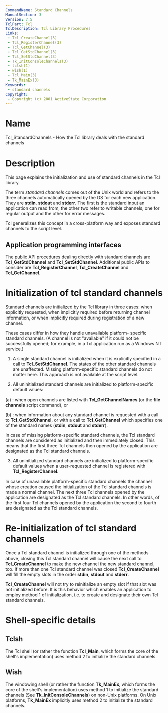 ```yaml
---
CommandName: Standard Channels
ManualSection: 3
Version: 7.5
TclPart: Tcl
TclDescription: Tcl Library Procedures
Links:
 - Tcl_CreateChannel(3)
 - Tcl_RegisterChannel(3)
 - Tcl_GetChannel(3)
 - Tcl_GetStdChannel(3)
 - Tcl_SetStdChannel(3)
 - Tk_InitConsoleChannels(3)
 - tclsh(1)
 - wish(1)
 - Tcl_Main(3)
 - Tk_MainEx(3)
Keywords:
 - standard channels
Copyright:
 - Copyright (c) 2001 ActiveState Corporation
---
```


# Name

Tcl_StandardChannels - How the Tcl library deals with the standard channels 

# Description

This page explains the initialization and use of standard channels in the Tcl library.

The term *standard channels* comes out of the Unix world and refers to the three channels automatically opened by the OS for each new application. They are **stdin**, **stdout** and **stderr**. The first is the standard input an application can read from, the other two refer to writable channels, one for regular output and the other for error messages.

Tcl generalizes this concept in a cross-platform way and exposes standard channels to the script level.

## Application programming interfaces

The public API procedures dealing directly with standard channels are **Tcl_GetStdChannel** and **Tcl_SetStdChannel**. Additional public APIs to consider are **Tcl_RegisterChannel**, **Tcl_CreateChannel** and **Tcl_GetChannel**.

# Initialization of tcl standard channels

Standard channels are initialized by the Tcl library in three cases: when explicitly requested, when implicitly required before returning channel information, or when implicitly required during registration of a new channel.

These cases differ in how they handle unavailable platform- specific standard channels.  (A channel is not "available" if it could not be successfully opened; for example, in a Tcl application run as a Windows NT service.)

1. A single standard channel is initialized when it is explicitly specified in a call to **Tcl_SetStdChannel**.  The states of the other standard channels are unaffected.
Missing platform-specific standard channels do not matter here. This approach is not available at the script level.

2. All uninitialized standard channels are initialized to platform-specific default values:

(a)
: when open channels are listed with **Tcl_GetChannelNames** (or the **file channels** script command), or

(b)
: when information about any standard channel is requested with a call to **Tcl_GetStdChannel**, or with a call to **Tcl_GetChannel** which specifies one of the standard names (**stdin**, **stdout** and **stderr**).

In case of missing platform-specific standard channels, the Tcl standard channels are considered as initialized and then immediately closed. This means that the first three Tcl channels then opened by the application are designated as the Tcl standard channels.

3. All uninitialized standard channels are initialized to platform-specific default values when a user-requested channel is registered with **Tcl_RegisterChannel**.


In case of unavailable platform-specific standard channels the channel whose creation caused the initialization of the Tcl standard channels is made a normal channel.  The next three Tcl channels opened by the application are designated as the Tcl standard channels.  In other words, of the first four Tcl channels opened by the application the second to fourth are designated as the Tcl standard channels.

# Re-initialization of tcl standard channels

Once a Tcl standard channel is initialized through one of the methods above, closing this Tcl standard channel will cause the next call to **Tcl_CreateChannel** to make the new channel the new standard channel, too. If more than one Tcl standard channel was closed **Tcl_CreateChannel** will fill the empty slots in the order **stdin**, **stdout** and **stderr**.

**Tcl_CreateChannel** will not try to reinitialize an empty slot if that slot was not initialized before. It is this behavior which enables an application to employ method 1 of initialization, i.e. to create and designate their own Tcl standard channels.

# Shell-specific details

## Tclsh

The Tcl shell (or rather the function **Tcl_Main**, which forms the core of the shell's implementation) uses method 2 to initialize the standard channels.

## Wish

The windowing shell (or rather the function **Tk_MainEx**, which forms the core of the shell's implementation) uses method 1 to initialize the standard channels (See **Tk_InitConsoleChannels**) on non-Unix platforms.  On Unix platforms, **Tk_MainEx** implicitly uses method 2 to initialize the standard channels.

